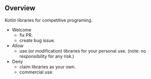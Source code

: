 ## Overview
Kotlin libraries for competitive programing.  

- Welcome
  - fix PR.
  - create bug issue. 
- Allow
  - use (or modification) libraries for your personal use. (note: no responsibility for any risk.)
- Deny
  - claim libraries as your own.
  - commercial use.
